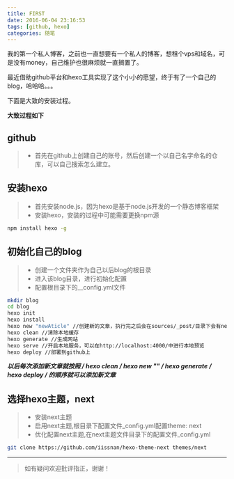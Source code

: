 ```yaml
---
title: FIRST
date: 2016-06-04 23:16:53
tags: [github, hexo]
categories: 随笔
---
```

  我的第一个私人博客，之前也一直想要有一个私人的博客，想租个vps和域名，可是没有money，自己维护也很麻烦就一直搁置了。

  最近借助github平台和hexo工具实现了这个小小的愿望，终于有了一个自己的blog，哈哈哈。。。

  下面是大致的安装过程。

<!--more-->

**大致过程如下**

## github
>* 首先在github上创建自己的账号，然后创建一个以自己名字命名的仓库，可以自己搜索怎么建立。

## 安装hexo
>* 首先安装node.js，因为hexo是基于node.js开发的一个静态博客框架
>* 安装hexo，安装的过程中可能需要更换npm源

``` bash
npm install hexo -g
```

## 初始化自己的blog
>* 创建一个文件夹作为自己以后blog的根目录
>* 进入该blog目录，进行初始化配置
>* 配置根目录下的__config.yml文件

``` bash
mkdir blog
cd blog
hexo init
hexo install
hexo new "newAticle" //创建新的文章，执行完之后会在sources/_post/目录下会有newAticle.md文件，打开进行编辑
hexo clean //清除本地缓存
hexo generate //生成网站
hexo serve //开启本地服务，可以在http://localhost:4000/中进行本地预览
hexo deploy //部署到github上
```

***以后每次添加新文章就按照 / hexo clean / hexo new "" / hexo generate / hexo deploy / 的顺序就可以添加新文章***

## 选择hexo主题，next
>* 安装next主题
>* 启用next主题,根目录下配置文件_config.yml配置theme: next
>* 优化配置next主题,在next主题文件目录下的配置文件_config.yml

``` bash
git clone https://github.com/iissnan/hexo-theme-next themes/next
```
---

>如有疑问欢迎批评指正，谢谢！